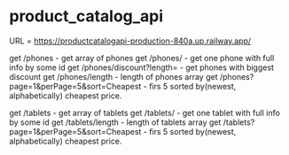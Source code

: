 # product_catalog_api

URL = https://productcatalogapi-production-840a.up.railway.app/

get /phones - get array of phones
get /phones/<id> - get one phone with full info by some id
get /phones/discount?length=<number> - get phones with biggest discount
get /phones/length - length of phones array
get /phones?page=1&perPage=5&sort=Cheapest - firs 5 sorted by(newest, alphabetically) cheapest price.

get /tablets - get array of tablets
get /tablets/<id> - get one tablet with full info by some id
get /tablets/length - length of tablets array
get /tablets?page=1&perPage=5&sort=Cheapest - firs 5 sorted by(newest, alphabetically) cheapest price.
